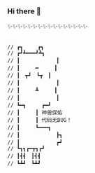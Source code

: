 ### Hi there 👋

<!--
**Ning-Qing/Ning-Qing** is a ✨ _special_ ✨ repository because its `README.md` (this file) appears on your GitHub profile.

Here are some ideas to get you started:

- 🔭 I’m currently working on ...
- 🌱 I’m currently learning ...
- 👯 I’m looking to collaborate on ...
- 🤔 I’m looking for help with ...
- 💬 Ask me about ...
- 📫 How to reach me: ...
- 😄 Pronouns: ...
- ⚡ Fun fact: ...
-->
✨✨✨✨✨✨✨✨✨✨✨✨✨✨✨✨
```

// ┏┓　   ┏┓
// ┏┛┻━━━┛┻┓
// ┃　　　　　　　┃
// ┃　　　━　　　┃
// ┃　┳┛　┗┳　┃
// ┃　　　　　　　┃
// ┃　　　┻　　　┃
// ┃　　　　　　　┃
// ┗━┓　　　┏━┛
// ┃　　　┃ 神兽保佑
// ┃　　　┃ 代码无BUG！
// ┃　　　┗━━━┓
// ┃　　　　　　　┣┓
// ┃　　　　　　　┏┛
// ┗┓┓┏━┳┓┏┛
// ┃┫┫　┃┫┫
// ┗┻┛　┗┻┛
 
```
